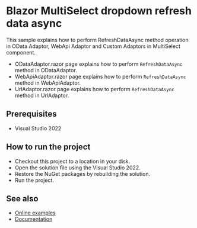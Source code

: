 # Blazor MultiSelect dropdown refresh data async

This sample explains how to perform RefreshDataAsync method operation in OData Adaptor, WebApi Adaptor and Custom Adaptors in MultiSelect component. 

 * ODataAdaptor.razor page explains how to perform `RefreshDataAsync` method in ODataAdaptor.
 * WebApiAdaptor.razor page explains how to perform `RefreshDataAsync` method in WebApiAdaptor.
 * UrlAdaptor.razor page explains how to perform `RefreshDataAsync` method in UrlAdaptor.
 ## Prerequisites

* Visual Studio 2022

## How to run the project

* Checkout this project to a location in your disk.
* Open the solution file using the Visual Studio 2022.
* Restore the NuGet packages by rebuilding the solution.
* Run the project.

## See also

* [Online examples](https://blazor.syncfusion.com)
* [Documentation](https://blazor.syncfusion.com/documentation/introduction/)

